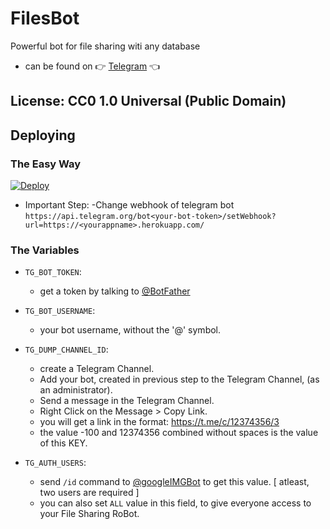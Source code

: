 # FiIesBot
Powerful bot for file sharing witi any database

- can be found on 👉 [Telegram](https://telegram.dog/GoFiIesBot) 👈


## License: CC0 1.0 Universal (Public Domain)


## Deploying

### The Easy Way

[![Deploy](https://www.herokucdn.com/deploy/button.svg)](https://heroku.com/deploy)

- Important Step: 
  -Change webhook of telegram bot `https://api.telegram.org/bot<your-bot-token>/setWebhook?url=https://<yourappname>.herokuapp.com/`

### The Variables

- `TG_BOT_TOKEN`: 
  - get a token by talking to [@BotFather](https://telegram.dog/BotFather)

- `TG_BOT_USERNAME`:
  - your bot username, without the '@' symbol.

- `TG_DUMP_CHANNEL_ID`:
  - create a Telegram Channel.
  - Add your bot, created in previous step to the Telegram Channel, (as an administrator).
  - Send a message in the Telegram Channel.
  - Right Click on the Message > Copy Link.
  - you will get a link in the format: https://t.me/c/12374356/3
  - the value -100 and 12374356 combined without spaces is the value of this KEY.

- `TG_AUTH_USERS`:
  - send `/id` command to [@googleIMGBot](https://telegram.dog/googleIMGBot) to get this value. [ atleast, two users are required ]
  - you can also set `ALL` value in this field, to give everyone access to your File Sharing RoBot.

